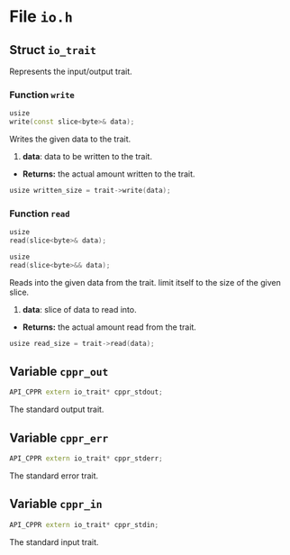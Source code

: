 # File `io.h`

## Struct `io_trait`
Represents the input/output trait.

### Function `write`
```C++
usize
write(const slice<byte>& data);
```
Writes the given data to the trait.

1. **data**: data to be written to the trait.

- **Returns:** the actual amount written to the trait.

```C++
usize written_size = trait->write(data);
```


### Function `read`
```C++
usize
read(slice<byte>& data);

usize
read(slice<byte>&& data);
```
Reads into the given data from the trait. limit itself to the size of the given slice.

1. **data**: slice of data to read into.

- **Returns:** the actual amount read from the trait.

```C++
usize read_size = trait->read(data);
```


## Variable `cppr_out`
```C++
API_CPPR extern io_trait* cppr_stdout;
```
The standard output trait.


## Variable `cppr_err`
```C++
API_CPPR extern io_trait* cppr_stderr;
```
The standard error trait.


## Variable `cppr_in`
```C++
API_CPPR extern io_trait* cppr_stdin;
```
The standard input trait.